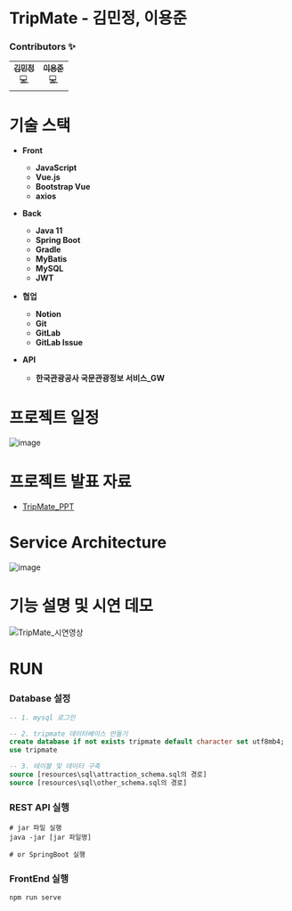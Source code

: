# **TripMate - 김민정, 이용준**

### **Contributors ✨**

<table>
  <tr>
    <td align="center"><a href="https://lab.ssafy.com/minjeong.kim512"><img src="https://github.com/KimMinJeong05.png?size=200" alt=""/><br /><sub><b>김민정</b></sub></a><br /><a>💻</a></td>
    <td align="center"><a href="https://lab.ssafy.com/jjuny7712"><img src="	https://github.com/jjuny0310.png?size=200" alt=""/><br /><sub><b>이용준</b></sub></a><br /><a>💻</a></td>
  </tr>
</table>

# 기술 스택

- **Front**
  - **JavaScript**
  - **Vue.js**
  - **Bootstrap Vue**
  - **axios**
  
- **Back**
  - **Java 11**
  - **Spring Boot**
  - **Gradle**
  - **MyBatis**
  - **MySQL**
  - **JWT**

- **협업**
  - **Notion**
  - **Git**
  - **GitLab**
  - **GitLab Issue**

- **API**
  - **한국관광공사 국문관광정보 서비스_GW**

# 프로젝트 일정
![image](/uploads/6df77a6875df7da4e5c0bba4a9cf37d4/image.png)

# 프로젝트 발표 자료
- [TripMate_PPT](https://lab.ssafy.com/jjuny7712/tripmate_final_s12/-/blob/main/docs/Tripmate-PPT.pdf)

# Service Architecture
![image](/uploads/1af7cce3d16160a3666481fdb1873bc7/image.png)

# 기능 설명 및 시연 데모
![TripMate_시연영상](/uploads/f75ac35979984131bbbbef79f4aa7cd1/TripMate_시연영상.gif)

# RUN

### Database 설정

```sql
-- 1. mysql 로그인

-- 2. tripmate 데이터베이스 만들기
create database if not exists tripmate default character set utf8mb4;
use tripmate

-- 3. 테이블 및 데이터 구축
source [resources\sql\attraction_schema.sql의 경로]
source [resources\sql\other_schema.sql의 경로]
```

### REST API 실행
```
# jar 파일 실행
java -jar [jar 파일명]

# or SpringBoot 실행
```

### FrontEnd 실행
```bash
npm run serve
```
